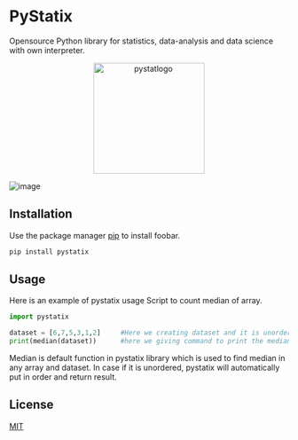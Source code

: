 # PyStatix
Opensource Python library for statistics, data-analysis and data science with own interpreter.


<p align="center"><img src="https://i.imgur.com/db4XfNt.png" alt="pystatlogo" width="200" height="200" /></p>


![image](https://github.com/fromgodd/pystatix/assets/97128346/08594b3a-668d-4980-af14-9763c1017ebe)


## Installation

Use the package manager [pip](https://pip.pypa.io/en/stable/) to install foobar.
```bash
pip install pystatix
```


## Usage
Here is an example of pystatix usage
Script to count median of array.

```python
import pystatix

dataset = [6,7,5,3,1,2]     #Here we creating dataset and it is unordered
print(median(dataset))      #here we giving command to print the median of our dataset.
```
Median is default function in pystatix library which is used to find median in any array and dataset. In case if it is unordered, pystatix will automatically put in order and return result.


## License
[MIT](https://choosealicense.com/licenses/mit/)
